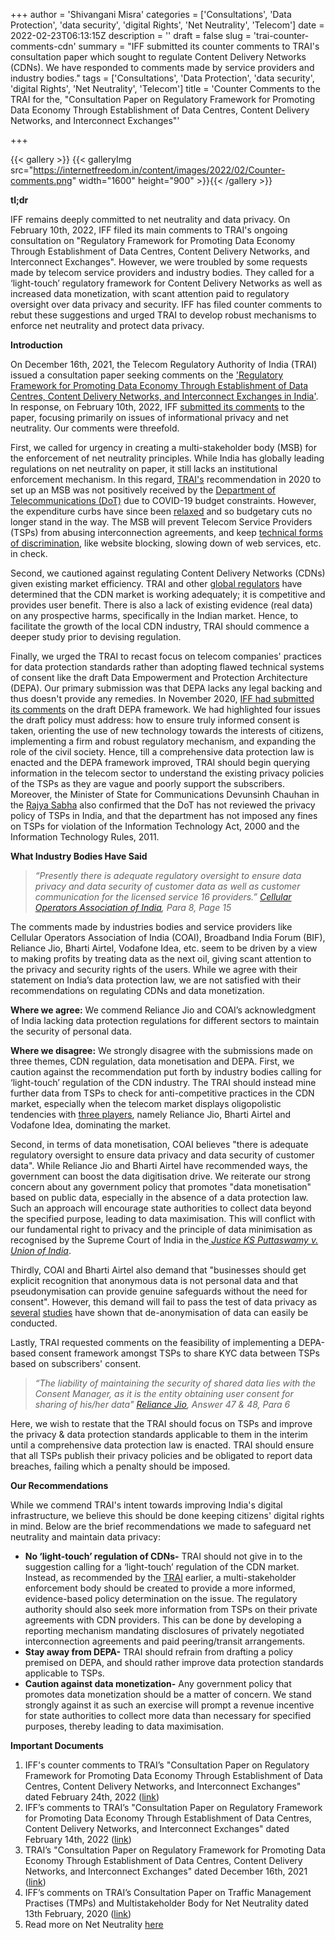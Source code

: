+++
author = 'Shivangani Misra'
categories = ['Consultations', 'Data Protection', 'data security', 'digital Rights', 'Net Neutrality', 'Telecom']
date = 2022-02-23T06:13:15Z
description = ''
draft = false
slug = 'trai-counter-comments-cdn'
summary = "IFF submitted its counter comments to TRAI's consultation paper which sought to regulate Content Delivery Networks (CDNs). We have responded to comments made by service providers and industry bodies."
tags = ['Consultations', 'Data Protection', 'data security', 'digital Rights', 'Net Neutrality', 'Telecom']
title = 'Counter Comments to the TRAI for the, "Consultation Paper on Regulatory Framework for Promoting Data Economy Through Establishment of Data Centres, Content Delivery Networks, and Interconnect Exchanges"'

+++


{{< gallery >}}
{{< galleryImg  src="https://internetfreedom.in/content/images/2022/02/Counter-comments.png" width="1600" height="900" >}}{{< /gallery >}}

>>>> <form><script src="https://checkout.razorpay.com/v1/payment-button.js" data-payment_button_id="pl_HLkgeWGQLMuddp" async> </script> </form>

****tl;dr****

IFF remains deeply committed to net neutrality and data privacy. On February 10th, 2022, IFF filed its main comments to TRAI's ongoing consultation on "Regulatory Framework for Promoting Data Economy Through Establishment of Data Centres, Content Delivery Networks, and Interconnect Exchanges". However, we were troubled by some requests made by telecom service providers and industry bodies. They called for a ‘light-touch’ regulatory framework for Content Delivery Networks as well as increased data monetization, with scant attention paid to regulatory oversight over data privacy and security. IFF has filed counter comments to rebut these suggestions and urged TRAI to develop robust mechanisms to enforce net neutrality and protect data privacy.



**Introduction**

On December 16th, 2021, the Telecom Regulatory Authority of India (TRAI) issued a consultation paper seeking comments on the ['Regulatory Framework for Promoting Data Economy Through Establishment of Data Centres, Content Delivery Networks, and Interconnect Exchanges in India'](https://www.trai.gov.in/sites/default/files/CP_16122021_0.pdf). In response, on February 10th, 2022, IFF [submitted its comments](https://internetfreedom.in/trai-cdn-consultation/) to the paper, focusing primarily on issues of informational privacy and net neutrality. Our comments were threefold.

First, we called for urgency in creating a multi-stakeholder body (MSB) for the enforcement of net neutrality principles. While India has globally leading regulations on net neutrality on paper, it still lacks an institutional enforcement mechanism. In this regard, [TRAI's](https://trai.gov.in/sites/default/files/CP_02012020.pdf) recommendation in 2020 to set up an MSB was not positively received by the [Department of Telecommunications (DoT)](https://internetfreedom.in/is-the-dot-doing-a-rethink-on-net-neutrality-we-press-for-transparency-and-enforcement-savetheinternet/) due to COVID-19 budget constraints. However, the expenditure curbs have since been [relaxed](https://dea.gov.in/sites/default/files/Cash%20Management%20Guidelines-24-9-21.pdf) and so budgetary cuts no longer stand in the way. The MSB will prevent Telecom Service Providers (TSPs) from abusing interconnection agreements, and keep [technical forms of discrimination](https://internetfreedom.in/telegraph-act-amendments-and-net-neutrality/), like website blocking, slowing down of web services, etc. in check.

Second, we cautioned against regulating Content Delivery Networks (CDNs) given existing market efficiency. TRAI and other [global regulators](https://berec.europa.eu/eng/document_register/subject_matter/berec/reports/7299-berec-report-on-ip-interconnection-practices-in-the-context-of-net-neutrality#:~:text=In%202012%20BEREC%20published%20the,patterns%20and%20in%20business%20models) have determined that the CDN market is working adequately; it is competitive and provides user benefit. There is also a lack of existing evidence (real data) on any prospective harms, specifically in the Indian market. Hence, to facilitate the growth of the local CDN industry, TRAI should commence a deeper study prior to devising regulation.

Finally, we urged the TRAI to recast focus on telecom companies' practices for data protection standards rather than adopting flawed technical systems of consent like the draft Data Empowerment and Protection Architecture (DEPA). Our primary submission was that DEPA lacks any legal backing and thus doesn't provide any remedies. In November 2020, [IFF had submitted its comments](https://internetfreedom.in/data-empowerment-is-a-result-of-data-rights/) on the draft DEPA framework. We had highlighted four issues the draft policy must address: how to ensure truly informed consent is taken, orienting the use of new technology towards the interests of citizens, implementing a firm and robust regulatory mechanism, and expanding the role of the civil society. Hence, till a comprehensive data protection law is enacted and the DEPA framework improved, TRAI should begin querying information in the telecom sector to understand the existing privacy policies of the TSPs as they are vague and poorly support the subscribers. Moreover, the Minister of State for Communications Devunsinh Chauhan in the [Rajya Sabha](https://pqars.nic.in/annex/256/Au386.pdf) also confirmed that the DoT has not reviewed the privacy policy of TSPs in India, and that the department has not imposed any fines on TSPs for violation of the Information Technology Act, 2000 and the Information Technology Rules, 2011.



**What Industry Bodies Have Said**

> _“Presently there is adequate regulatory oversight to ensure data privacy and data security of customer data as well as customer communication for the licensed service 16 providers.”_ [_Cellular Operators Association of India_](https://www.trai.gov.in/sites/default/files/COAI_14022022.pdf)_, Para 8, Page 15_

The comments made by industries bodies and service providers like Cellular Operators Association of India (COAI), Broadband India Forum (BIF), Reliance Jio, Bharti Airtel, Vodafone Idea, etc. seem to be driven by a view to making profits by treating data as the next oil, giving scant attention to the privacy and security rights of the users. While we agree with their statement on India’s data protection law, we are not satisfied with their recommendations on regulating CDNs and data monetization.

**Where we agree:** We commend Reliance Jio and COAI’s acknowledgment of India lacking data protection regulations for different sectors to maintain the security of personal data.

**Where we disagree:** We strongly disagree with the submissions made on three themes, CDN regulation, data monetisation and DEPA. First, we caution against the recommendation put forth by industry bodies calling for ‘light-touch’ regulation of the CDN industry. The TRAI should instead mine further data from TSPs to check for anti-competitive practices in the CDN market, especially when the telecom market displays oligopolistic tendencies with [three players](https://www.trai.gov.in/sites/default/files/PR_No.37of2021_0.pdf), namely Reliance Jio, Bharti Airtel and Vodafone Idea, dominating the market.

Second, in terms of data monetisation, COAI believes "there is adequate regulatory oversight to ensure data privacy and data security of customer data". While Reliance Jio and Bharti Airtel have recommended ways, the government can boost the data digitisation drive. We reiterate our strong concern about any government policy that promotes "data monetisation" based on public data, especially in the absence of a data protection law. Such an approach will encourage state authorities to collect data beyond the specified purpose, leading to data maximisation. This will conflict with our fundamental right to privacy and the principle of data minimisation as recognised by the Supreme Court of India in the[ _Justice KS Puttaswamy v. Union of India_](https://indiankanoon.org/doc/127517806/).

Thirdly, COAI and Bharti Airtel also demand that "businesses should get explicit recognition that anonymous data is not personal data and that pseudonymisation can provide genuine safeguards without the need for consent". However, this demand will fail to pass the test of data privacy as [several](https://phys.org/news/2013-03-easy-identity-cell.html) [studies](https://www.computerworld.com/article/2877935/how-three-small-credit-card-transactions-could-reveal-your-identity.html) have shown that de-anonymisation of data can easily be conducted.

Lastly, TRAI requested comments on the feasibility of implementing a DEPA-based consent framework amongst TSPs to share KYC data between TSPs based on subscribers' consent.

> _“The liability of maintaining the security of shared data lies with the Consent Manager, as it is the entity obtaining user consent for sharing of his/her data"_ [_Reliance Jio_](https://www.trai.gov.in/sites/default/files/RJIL_14022022.pdf)_, Answer 47 & 48, Para 6_

Here, we wish to restate that the TRAI should focus on TSPs and improve the privacy & data protection standards applicable to them in the interim until a comprehensive data protection law is enacted. TRAI should ensure that all TSPs publish their privacy policies and be obligated to report data breaches, failing which a penalty should be imposed.



**Our Recommendations**

While we commend TRAI's intent towards improving India's digital infrastructure, we believe this should be done keeping citizens' digital rights in mind. Below are the brief recommendations we made to safeguard net neutrality and maintain data privacy:

* **No ‘light-touch’ regulation of CDNs-** TRAI should not give in to the suggestion calling for a ‘light-touch’ regulation of the CDN market.  Instead, as recommended by the [TRAI](https://trai.gov.in/sites/default/files/CP_02012020.pdf) earlier, a multi-stakeholder enforcement body should be created to provide a more informed, evidence-based policy determination on the issue. The regulatory authority should also seek more information from TSPs on their private agreements with CDN providers. This can be done by developing a reporting mechanism mandating disclosures of privately negotiated interconnection agreements and paid peering/transit arrangements.
* **Stay away from DEPA-** TRAI should refrain from drafting a policy premised on DEPA, and should rather improve data protection standards applicable to TSPs.
* **Caution against data monetization-** Any government policy that promotes data monetization should be a matter of concern. We stand strongly against it as such an exercise will prompt a revenue incentive for state authorities to collect more data than necessary for specified purposes, thereby leading to data maximisation.



**Important Documents**

1. IFF's counter comments to TRAI’s "Consultation Paper on Regulatory Framework for Promoting Data Economy Through Establishment of Data Centres, Content Delivery Networks, and Interconnect Exchanges" dated February 24th, 2022 ([link](https://drive.google.com/file/d/13nGVAQKsJesgoc_x0Dc6PyWcmTdvsDV7/view))
2. IFF’s comments to TRAI’s "Consultation Paper on Regulatory Framework for Promoting Data Economy Through Establishment of Data Centres, Content Delivery Networks, and Interconnect Exchanges" dated February 14th, 2022 ([link](https://internetfreedom.in/trai-cdn-consultation/))
3. TRAI’s "Consultation Paper on Regulatory Framework for Promoting Data Economy Through Establishment of Data Centres, Content Delivery Networks, and Interconnect Exchanges" dated December 16th, 2021 ([link](https://www.trai.gov.in/sites/default/files/CP_16122021_0.pdf))
4. IFF’s comments on TRAI’s Consultation Paper on Traffic Management Practises (TMPs) and Multistakeholder Body for Net Neutrality dated 13th February, 2020 ([link](https://www.trai.gov.in/sites/default/files/Internet_Freedom_Foundation_14022020.pdf))
5. Read more on Net Neutrality [here](https://internetfreedom.in/tag/net-neutrality/)

> > > <form><script src="https://cdn.razorpay.com/static/widget/subscription-button.js" data-subscription_button_id="pl_HLk5qU1K35hmPH" data-button_theme="brand-color" async> </script> </form>







